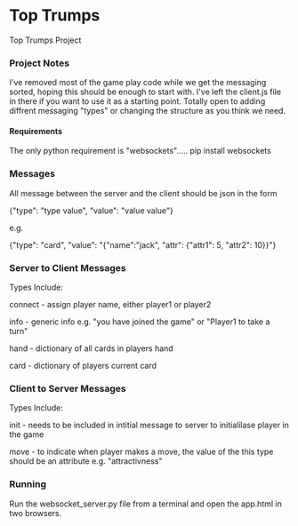 # Top Trumps
Top Trumps Project

### Project Notes

I've removed most of the game play code while we get the messaging sorted, hoping this should be enough to start with.
I've left the client.js file in there if you want to use it as a starting point. Totally open to adding diffrent messaging "types" or changing the structure
as you think we need.

#### Requirements

The only python requirement is "websockets"..... pip install websockets 

### Messages

All message between the server and the client should be json in the form

{"type": "type value", "value": "value value"}

e.g.

{"type": "card", "value": "{"name":"jack", "attr": {"attr1": 5, "attr2": 10}}"}

### Server to Client Messages

Types Include:

connect - assign player name, either player1 or player2

info - generic info e.g. "you have joined the game" or "Player1 to take a turn"

hand - dictionary of all cards in players hand

card - dictionary of players current card
  
### Client to Server Messages

Types Include:

init - needs to be included in intitial message to server to initialilase player in the game

move - to indicate when player makes a move, the value of the this type should be an attribute e.g. "attractivness"

### Running

Run the websocket_server.py file from a terminal and open the app.html in two browsers.
